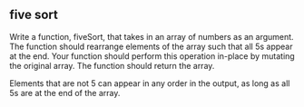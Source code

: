 ## five sort

Write a function, fiveSort, that takes in an array of numbers as an argument. The function should rearrange elements of the array such that all 5s appear at the end. Your function should perform this operation in-place by mutating the original array. The function should return the array.

Elements that are not 5 can appear in any order in the output, as long as all 5s are at the end of the array.
